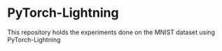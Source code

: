 # PyTorch-Lightning
This repository holds the experiments done on the MNIST dataset using PyTorch-Lightning
